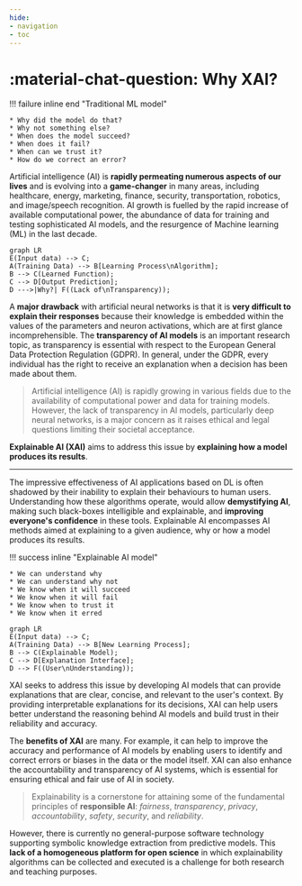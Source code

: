```yaml
---
hide:
- navigation
- toc
---
```


# :material-chat-question: Why XAI?

!!! failure inline end "Traditional ML model"

    * Why did the model do that?
    * Why not something else?
    * When does the model succeed?
    * When does it fail?
    * When can we trust it?
    * How do we correct an error?

Artificial intelligence (AI) is **rapidly permeating numerous aspects of our lives** and is evolving into a
**game-changer** in many areas, including healthcare, energy, marketing, finance, security,
transportation, robotics, and image/speech recognition. AI growth is fuelled by the rapid increase of
available computational power, the abundance of data for training and testing sophisticated AI
models, and the resurgence of Machine learning (ML) in the last decade.


```mermaid
graph LR
E(Input data) --> C;
A(Training Data) --> B[Learning Process\nAlgorithm];
B --> C(Learned Function);
C --> D[Output Prediction];
D --->|Why?| F((Lack of\nTransparency));
```

A **major drawback** with artificial neural networks is that it is **very difficult to explain their responses**
because their knowledge is embedded within the values of the parameters and neuron activations,
which are at first glance incomprehensible. The **transparency of AI models** is an important research
topic, as transparency is essential with respect to the European General Data Protection Regulation
(GDPR). In general, under the GDPR, every individual has the right to receive an explanation when
a decision has been made about them.

> Artificial intelligence (AI) is rapidly growing in various fields due to the availability
of computational power and data for training models. However, the lack of transparency in
AI models, particularly deep neural networks, is a major concern as it raises ethical and legal questions
limiting their societal acceptance.

**Explainable AI (XAI)** aims to address this issue by **explaining how a model produces its
results**.

***

The impressive
effectiveness of AI applications based on DL is often shadowed by their inability to explain their behaviours to human users.
Understanding how these algorithms operate, would allow **demystifying AI**, making such black-boxes
intelligible and explainable, and **improving everyone's confidence** in these tools. Explainable AI
encompasses AI methods aimed at explaining to a given audience, why or how a model produces
its results.

!!! success inline "Explainable AI model"

    * We can understand why
    * We can understand why not
    * We know when it will succeed
    * We know when it will fail
    * We know when to trust it
    * We know when it erred


```mermaid
graph LR
E(Input data) --> C;
A(Training Data) --> B[New Learning Process];
B --> C(Explainable Model);
C --> D[Explanation Interface];
D --> F((User\nUnderstanding));
```

XAI seeks to address this issue by developing AI models that can provide explanations that are clear, concise, and relevant to the user's context. By providing interpretable explanations for its decisions, XAI can help users better understand the reasoning behind AI models and build trust in their reliability and accuracy.

The **benefits of XAI** are many. For example, it can help to improve the accuracy and performance of
AI models by enabling users to identify and correct errors or biases in the data or the model itself.
XAI can also enhance the accountability and transparency of AI systems, which is essential for ensuring
ethical and fair use of AI in society.

> Explainability is a cornerstone for attaining some of the fundamental principles of **responsible AI**:
*fairness*, *transparency*, *privacy*, *accountability*, *safety*, *security*, and *reliability*.

However, there is currently no general-purpose software technology supporting symbolic
knowledge extraction from predictive models. This **lack of a homogeneous platform for open
science** in which explainability algorithms can be collected and executed is a challenge for
both research and teaching purposes.